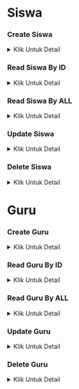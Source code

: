 # Siswa
### Create Siswa
<details>
<summary> Klik Untuk Detail </summary>
<table>
<tr>
    <td><b> URL <b></td>
    <td> {{baseURL}}/api/v1/Siswa</td>
</tr>
<tr>
    <td> <b> Method <b></td>
    <td> POST </td>
</tr>
<tr>
    <td><b> Header <b></td>
    <td> Authorization : Bearer Token </td>
</tr>
<tr>
    <td><b> Body <b></td>
    <td> 

``` json
{
    "nama" : "Dino",
    "alamat" : "Cisarua",
    "hobi" : "Animasi"
}
```
</td>
</tr>

<tr>
    <td><b> Respon Success <b></td>
    <td> 

``` json
{
    "code" : 201,
    "message" : "Data Siswa Berhasil diinput",
    "data" : {
    "id" : 1234,
    "nama" : "Dino",
    "alamat" : "Cisarua",
    "hobi" : "Animasi"
    }
}
```

<tr>
    <td><b> Respon Conflict <b></td>
    <td> 

``` json
{
    "code" : 409,
    "message" : "Data Siswa Telah digunakan",
    "data" : {

    "value" : "Dino",
    "property" : "nama",
    "location" : "body"
    }
}
```
</td>
</tr>

</table>
</details>

### Read Siswa By ID

<details>
<summary> Klik Untuk Detail </summary>
<table>
<tr>
    <td><b> URL <b></td>
    <td> {{baseURL}}/api/v1/Siswa</td>
</tr>
<tr>
    <td><b> EXAMPLE <b></td>
    <td> {{baseURL}}/api/v1/Siswa/?id=1234</td>
</tr>
<tr>
    <td> <b> Method <b></td>
    <td> GET </td>
</tr>
<tr>
    <td><b> Header <b></td>
    <td> Authorization : Bearer Token </td>
</tr>
<tr>
    <td><b> Query <b></td>
    <td> id=1234</td>

</tr>
<tr>
    <td><b> Respon Success with Query <b></td>
    <td> 

``` json
{
    "code" : 201,
    "message" : "Sukses",
    "data" : {
    "id" : 1234,
    "nama" : "Dino",
    "alamat" : "Cisarua",
    "hobi" : "Animasi"
    }
}
```
</tr>

<tr>
    <td><b> Respon Not Found <b></td>
    <td> 

``` json
{
    "code" : 404,
    "message" : "Data Siswa Tidak Ditemukan",
    "data" : {

    "value" : "1234",
    "property" : "id",
    "location" : "query"
    }
}
```
</td>
</tr>
</table>
</details>

### Read Siswa By ALL

<details>
<summary> Klik Untuk Detail </summary>
<table>
<tr>
    <td><b> URL <b></td>
    <td> {{baseURL}}/api/v1/Siswa</td>
</tr>

<tr>
    <td> <b> Method <b></td>
    <td> GET </td>
</tr>
<tr>
    <td><b> Header <b></td>
    <td> Authorization : Bearer Token </td>
</tr>
<tr>
    <td><b> Respon Success with Query <b></td>
    <td> 

``` json
{
    "code" : 200,
    "message" : "Sukses",
    "data" : {
    "id" : 1234,
    "nama" : "Dino",
    "alamat" : "Cisarua",
    "hobi" : "Animasi"
    },
    {
    "id" : 1235,
    "nama" : "Ari",
    "alamat" : "Bogor",
    "hobi" : "Tidur"
    }
}
```
</tr>



</table>
</details>

### Update Siswa

<details>
<summary> Klik Untuk Detail </summary>
<table>
<tr>
    <td><b> URL <b></td>
    <td> {{baseURL}}/api/v1/Siswa</td>
</tr>
<tr>
    <td> <b> Method <b></td>
    <td> POST </td>
</tr>
<tr>
    <td><b> Header <b></td>
    <td> Authorization : Bearer Token </td>
</tr>
<tr>
    <td><b> Body <b></td>
    <td> 

``` json
{
    "nama" : "Dino",
    "alamat" : "Cisarua",
    "hobi" : "Animasi"
}
```
</td>
</tr>

<tr>
    <td><b> Respon Success <b></td>
    <td> 

``` json
{
    "code" : 201,
    "message" : "Data Siswa Berhasil Dirubah",
    "data" : {
    "id" : 1234,
    "nama" : "Dino Saurus",
    "alamat" : "Megamendung",
    "hobi" : "Jogging"
    }
}
```

<tr>
    <td><b> Respon Conflict <b></td>
    <td> 

``` json
{
    "code" : 409,
    "message" : "Data Siswa Telah digunakan",
    "data" : {

    "value" : "Dino Saurus",
    "property" : "nama",
    "location" : "body"
    }
}
```
</td>
</tr>

<tr>
    <td><b> Respon Not Found <b></td>
    <td> 

``` json
{
    "code" : 404,
    "message" : "Data Siswa Tidak Ditemukan",
    "data" : {

    "value" : "Dino Saurus",
    "property" : "nama",
    "location" : "query"
    }
}
```
</td>
</tr>

</table>
</details>

### Delete Siswa

<details>
<summary> Klik Untuk Detail </summary>
<table>
<tr>
    <td><b> URL <b></td>
    <td> {{baseURL}}/api/v1/Siswa</td>
</tr>
<tr>
    <td><b> EXAMPLE <b></td>
    <td> {{baseURL}}/api/v1/Siswa/?id=1234</td>
</tr>
<tr>
    <td> <b> Method <b></td>
    <td> DELETE </td>
</tr>
<tr>
    <td><b> Header <b></td>
    <td> Authorization : Bearer Token </td>
</tr>
<tr>
    <td><b> Query <b></td>
    <td> id=1234</td>

</tr>
<tr>
    <td><b> Respon Success with Query <b></td>
    <td> 

``` json
{
    "code" : 201,
    "message" : "Sukses Dihapus",
    "data" : []
}
```
</tr>

<tr>
    <td><b> Respon Not Found <b></td>
    <td> 

``` json
{
    "code" : 404,
    "message" : "Data Siswa Tidak Ditemukan",
    "data" : {

    "value" : "1234",
    "property" : "id",
    "location" : "query"
    }
}
```
</td>
</tr>
</table>
</details>

# Guru
### Create Guru
<details>
<summary> Klik Untuk Detail </summary>
<table>
<tr>
    <td><b> URL <b></td>
    <td> {{baseURL}}/api/v1/Guru</td>
</tr>
<tr>
    <td> <b> Method <b></td>
    <td> POST </td>
</tr>
<tr>
    <td><b> Header <b></td>
    <td> Authorization : Bearer Token </td>
</tr>
<tr>
    <td><b> Body <b></td>
    <td> 

``` json
{
    "nama" : "Aldi",
    "alamat" : "Cisarua",
    "hobi" : "Animasi"
}
```
</td>
</tr>

<tr>
    <td><b> Respon Success <b></td>
    <td> 

``` json
{
    "code" : 201,
    "message" : "Data Guru Berhasil diinput",
    "data" : {
    "id" : 123,
    "nama" : "Aldi",
    "alamat" : "Cisarua",
    "hobi" : "Animasi"
    }
}
```

<tr>
    <td><b> Respon Conflict <b></td>
    <td> 

``` json
{
    "code" : 409,
    "message" : "Data Guru Telah digunakan",
    "data" : {

    "value" : "Aldi",
    "property" : "nama",
    "location" : "body"
    }
}
```
</td>
</tr>

</table>
</details>

### Read Guru By ID

<details>
<summary> Klik Untuk Detail </summary>
<table>
<tr>
    <td><b> URL <b></td>
    <td> {{baseURL}}/api/v1/Guru</td>
</tr>
<tr>
    <td><b> EXAMPLE <b></td>
    <td> {{baseURL}}/api/v1/Guru/?id=123</td>
</tr>
<tr>
    <td> <b> Method <b></td>
    <td> GET </td>
</tr>
<tr>
    <td><b> Header <b></td>
    <td> Authorization : Bearer Token </td>
</tr>
<tr>
    <td><b> Query <b></td>
    <td> id=123</td>

</tr>
<tr>
    <td><b> Respon Success with Query <b></td>
    <td> 

``` json
{
    "code" : 201,
    "message" : "Sukses",
    "data" : {
    "id" : 123,
    "nama" : "Aldi",
    "alamat" : "Cisarua",
    "hobi" : "Animasi"
    }
}
```
</tr>

<tr>
    <td><b> Respon Not Found <b></td>
    <td> 

``` json
{
    "code" : 404,
    "message" : "Data Guru Tidak Ditemukan",
    "data" : {

    "value" : "123",
    "property" : "id",
    "location" : "query"
    }
}
```
</td>
</tr>
</table>
</details>

### Read Guru By ALL

<details>
<summary> Klik Untuk Detail </summary>
<table>
<tr>
    <td><b> URL <b></td>
    <td> {{baseURL}}/api/v1/Guru</td>
</tr>

<tr>
    <td> <b> Method <b></td>
    <td> GET </td>
</tr>
<tr>
    <td><b> Header <b></td>
    <td> Authorization : Bearer Token </td>
</tr>
<tr>
    <td><b> Respon Success with Query <b></td>
    <td> 

``` json
{
    "code" : 200,
    "message" : "Sukses",
    "data" : {
    "id" : 123,
    "nama" : "Aldi",
    "alamat" : "Cisarua",
    "hobi" : "Animasi"
    },
    {
    "id" : 124,
    "nama" : "Odi",
    "alamat" : "Bogor",
    "hobi" : "Tidur"
    }
}
```
</tr>



</table>
</details>

### Update Guru

<details>
<summary> Klik Untuk Detail </summary>
<table>
<tr>
    <td><b> URL <b></td>
    <td> {{baseURL}}/api/v1/Guru</td>
</tr>
<tr>
    <td> <b> Method <b></td>
    <td> POST </td>
</tr>
<tr>
    <td><b> Header <b></td>
    <td> Authorization : Bearer Token </td>
</tr>
<tr>
    <td><b> Body <b></td>
    <td> 

``` json
{
    "nama" : "Aldi",
    "alamat" : "Cisarua",
    "hobi" : "Animasi"
}
```
</td>
</tr>

<tr>
    <td><b> Respon Success <b></td>
    <td> 

``` json
{
    "code" : 201,
    "message" : "Data Guru Berhasil Dirubah",
    "data" : {
    "id" : 123,
    "nama" : "Aldi Ogi",
    "alamat" : "Megamendung",
    "hobi" : "Jogging"
    }
}
```

<tr>
    <td><b> Respon Conflict <b></td>
    <td> 

``` json
{
    "code" : 409,
    "message" : "Data Guru Telah digunakan",
    "data" : {

    "value" : "Aldi Ogi",
    "property" : "nama",
    "location" : "body"
    }
}
```
</td>
</tr>

<tr>
    <td><b> Respon Not Found <b></td>
    <td> 

``` json
{
    "code" : 404,
    "message" : "Data Guru Tidak Ditemukan",
    "data" : {

    "value" : "Aldi Ogi",
    "property" : "nama",
    "location" : "query"
    }
}
```
</td>
</tr>

</table>
</details>

### Delete Guru

<details>
<summary> Klik Untuk Detail </summary>
<table>
<tr>
    <td><b> URL <b></td>
    <td> {{baseURL}}/api/v1/Guru</td>
</tr>
<tr>
    <td><b> EXAMPLE <b></td>
    <td> {{baseURL}}/api/v1/Guru/?id=123</td>
</tr>
<tr>
    <td> <b> Method <b></td>
    <td> DELETE </td>
</tr>
<tr>
    <td><b> Header <b></td>
    <td> Authorization : Bearer Token </td>
</tr>
<tr>
    <td><b> Query <b></td>
    <td> id=123</td>

</tr>
<tr>
    <td><b> Respon Success with Query <b></td>
    <td> 

``` json
{
    "code" : 201,
    "message" : "Sukses Dihapus",
    "data" : []
}
```
</tr>

<tr>
    <td><b> Respon Not Found <b></td>
    <td> 

``` json
{
    "code" : 404,
    "message" : "Data Guru Tidak Ditemukan",
    "data" : {

    "value" : "123",
    "property" : "id",
    "location" : "query"
    }
}
```
</td>
</tr>
</table>
</details>